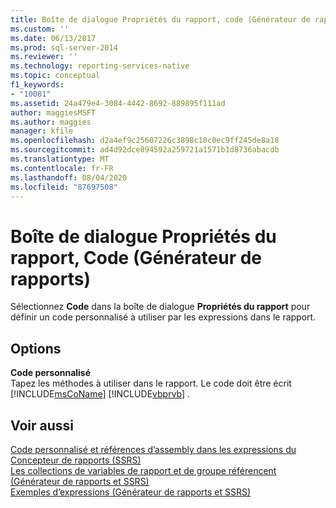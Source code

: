 ```yaml
---
title: Boîte de dialogue Propriétés du rapport, code (Générateur de rapports) | Microsoft Docs
ms.custom: ''
ms.date: 06/13/2017
ms.prod: sql-server-2014
ms.reviewer: ''
ms.technology: reporting-services-native
ms.topic: conceptual
f1_keywords:
- "10081"
ms.assetid: 24a479e4-3084-4442-8692-889895f111ad
author: maggiesMSFT
ms.author: maggies
manager: kfile
ms.openlocfilehash: d2a4ef9c25607226c3898c10c0ec9ff245de8a18
ms.sourcegitcommit: ad4d92dce894592a259721a1571b1d8736abacdb
ms.translationtype: MT
ms.contentlocale: fr-FR
ms.lasthandoff: 08/04/2020
ms.locfileid: "87697508"
---
```

# <a name="report-properties-dialog-box-code-report-builder"></a>Boîte de dialogue Propriétés du rapport, Code (Générateur de rapports)
  Sélectionnez **Code** dans la boîte de dialogue **Propriétés du rapport** pour définir un code personnalisé à utiliser par les expressions dans le rapport.  
  
## <a name="options"></a>Options  
 **Code personnalisé**  
 Tapez les méthodes à utiliser dans le rapport. Le code doit être écrit [!INCLUDE[msCoName](../includes/msconame-md.md)] [!INCLUDE[vbprvb](../includes/vbprvb-md.md)] .  
  
## <a name="see-also"></a>Voir aussi  
 [Code personnalisé et références d’assembly dans les expressions du Concepteur de rapports &#40;SSRS&#41;](report-design/custom-code-and-assembly-references-in-expressions-in-report-designer-ssrs.md)   
 [Les collections de variables de rapport et de groupe référencent &#40;Générateur de rapports et SSRS&#41;](report-design/built-in-collections-report-and-group-variables-references-report-builder.md)   
 [Exemples d’expressions &#40;Générateur de rapports et SSRS&#41;](report-design/expression-examples-report-builder-and-ssrs.md)  
  
  
